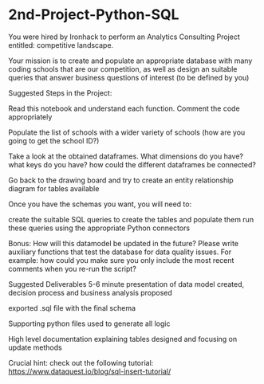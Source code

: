 # 2nd-Project-Python-SQL
You were hired by Ironhack to perform an Analytics Consulting Project entitled: competitive landscape.  

Your mission is to create and populate an appropriate database with many coding schools that are our competition, as well as design an suitable queries that answer business questions of interest (to be defined by you)

Suggested Steps in the Project:

Read this notebook and understand each function. Comment the code appropriately

Populate the list of schools with a wider variety of schools (how are you going to get the school ID?)

Take a look at the obtained dataframes. What dimensions do you have? what keys do you have? how could the different dataframes be connected?

Go back to the drawing board and try to create an entity relationship diagram for tables available

Once you have the schemas you want, you will need to:

create the suitable SQL queries to create the tables and populate them run these queries using the appropriate Python connectors 

Bonus: How will this datamodel be updated in the future? Please write auxiliary functions that test the database for data quality issues. For example: how could you make sure you only include the most recent comments when you re-run the script?

Suggested Deliverables
5-6 minute presentation of data model created, decision process and business analysis proposed

exported .sql file with the final schema

Supporting python files used to generate all logic

High level documentation explaining tables designed and focusing on update methods

Crucial hint: check out the following tutorial: https://www.dataquest.io/blog/sql-insert-tutorial/
